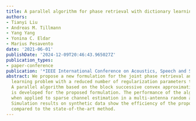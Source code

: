 ```yaml
---
title: A parallel algorithm for phase retrieval with dictionary learning
authors:
- Tianyi Liu
- Andreas M. Tillmann
- Yang Yang
- Yonina C. Eldar
- Marius Pesavento
date: '2021-06-01'
publishDate: '2024-12-09T20:46:43.965027Z'
publication_types:
- paper-conference
publication: '*IEEE International Conference on Acoustics, Speech and Signal Processing*'
abstract: We propose a new formulation for the joint phase retrieval and dictionary
  learning problem with a reduced number of regularization parameters to be tuned.
  A parallel algorithm based on the block successive convex approximation framework
  is developed for the proposed formulation. The performance of the algorithm is evaluated
  when applied to sparse channel estimation in a multi-antenna random access network.
  Simulation results on synthetic data show the efficiency of the proposed technique
  compared to the state-of-the-art method.
---
```

